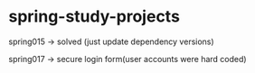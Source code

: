 # spring-study-projects

spring015 -> solved (just update dependency versions)

spring017 -> secure login form(user accounts were hard coded)
